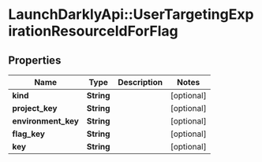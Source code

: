 # LaunchDarklyApi::UserTargetingExpirationResourceIdForFlag

## Properties
Name | Type | Description | Notes
------------ | ------------- | ------------- | -------------
**kind** | **String** |  | [optional] 
**project_key** | **String** |  | [optional] 
**environment_key** | **String** |  | [optional] 
**flag_key** | **String** |  | [optional] 
**key** | **String** |  | [optional] 


